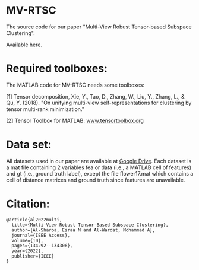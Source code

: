# MV-RTSC

The source code for our paper "Multi-View Robust Tensor-based Subspace Clustering".

Available [here](https://ieeexplore.ieee.org/document/9999185).


# Required toolboxes:
The MATLAB code for MV-RTSC needs some toolboxes:

[1] Tensor decomposition, Xie, Y., Tao, D., Zhang, W., Liu, Y., Zhang, L., & Qu, Y. (2018). 
"On unifying multi-view self-representations for clustering by tensor multi-rank minimization."

[2] Tensor Toolbox for MATLAB: <a href="https://www.tensortoolbox.org">www.tensortoolbox.org</a>

# Data set:
All datasets used in our paper are available at [Google Drive](https://drive.google.com/drive/folders/1T8AITuQZCbCB52PELprIVb75d4-6hi20). 
Each dataset is a mat file containing 2 variables fea or data (i.e., a MATLAB cell of features) and gt (i.e., ground truth label), 
except the file flower17.mat which contains a cell of distance matrices and ground truth since features are unavailable. 

# Citation:

```
@article{al2022multi,
  title={Multi-View Robust Tensor-Based Subspace Clustering},
  author={Al-Sharoa, Esraa M and Al-Wardat, Mohammad A},
  journal={IEEE Access},
  volume={10},
  pages={134292--134306},
  year={2022},
  publisher={IEEE}
}
```
